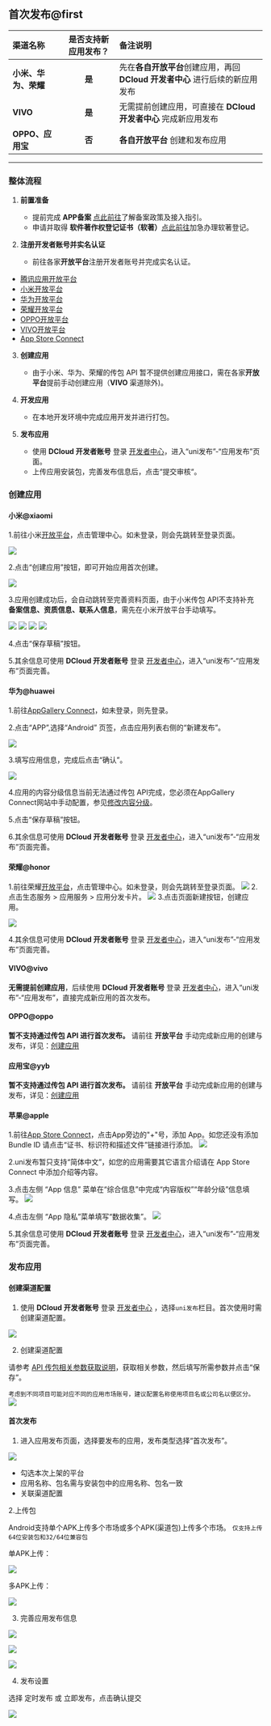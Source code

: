 
## 首次发布@first

| 渠道名称 | 是否支持新应用发布？ | 备注说明 | 
| :--- | :---: | :--- | 
| **小米、华为、荣耀** | **是** | 先在**各自开放平台**创建应用，再回 **DCloud 开发者中心** 进行后续的新应用发布 |
| **VIVO** | **是** | 无需提前创建应用，可直接在 **DCloud 开发者中心** 完成新应用发布 |
| **OPPO、应用宝** | **否** | **各自开放平台** 创建和发布应用  |
---

### 整体流程
1. **前置准备**  
   - 提前完成 **APP备案** [点此前往](https://wikinew.open.qq.com/index.html#/iwiki/4008550787)了解备案政策及接入指引。  
   - 申请并取得 **软件著作权登记证书（软著）**[点此前往](https://market.aliyun.com/common/agents/yscdcloud?userCode=yp4pevgx#4)加急办理软著登记。  

2. **注册开发者账号并实名认证**  
   - 前往各家**开放平台**注册开发者账号并完成实名认证。
- [腾讯应用开放平台](https://wikinew.open.qq.com/index.html#/iwiki/4007776081)
- [小米开放平台](https://dev.mi.com/xiaomihyperos/documentation/detail?pId=1145)
- [华为开放平台](https://developer.huawei.com/consumer/cn/doc/start/registration-and-verification-0000001053628148)
- [荣耀开放平台](https://developer.honor.com/cn/doc/guides/100272?source=Search_SearchResultsPage)
- [OPPO开放平台](https://open.oppomobile.com/documentation/page/info?id=10446)
- [VIVO开放平台](https://dev.vivo.com.cn/documentCenter/doc/2)
- [App Store Connect](https://developer.apple.com/cn/help/app-store-connect/)

3. **创建应用** 
   - 由于小米、华为、荣耀的传包 API 暂不提供创建应用接口，需在各家**开放平台**提前手动创建应用（**VIVO** 渠道除外)。  

4. **开发应用**  
   - 在本地开发环境中完成应用开发并进行打包。  

5. **发布应用**  
   - 使用 **DCloud 开发者账号** 登录 [开发者中心](https://dev.dcloud.net.cn)，进入“uni发布”-“应用发布”页面。  
   - 上传应用安装包，完善发布信息后，点击“提交审核“。  


### 创建应用

#### 小米@xiaomi
1.前往小米[开放平台](https://dev.mi.com/xiaomihyperos)，点击管理中心。如未登录，则会先跳转至登录页面。

![](https://web-ext-storage.dcloud.net.cn/appstore/mi_2025-09-01_155214_780.png)

2.点击“创建应用”按钮，即可开始应用首次创建。

![](https://web-ext-storage.dcloud.net.cn/appstore/2025-09-24_143731_545.png)

3.应用创建成功后，会自动跳转至完善资料页面，由于小米传包 API不支持补充 **备案信息、资质信息、联系人信息**，需先在小米开放平台手动填写。

![](https://web-ext-storage.dcloud.net.cn/appstore/2025-09-24_143913_480.png)
![](https://web-ext-storage.dcloud.net.cn/appstore/2025-09-24_143933_631.png)
![](https://web-ext-storage.dcloud.net.cn/appstore/2025-09-24_143951_999.png)
![](https://web-ext-storage.dcloud.net.cn/appstore/2025-09-24_144008_171.png)

4.点击“保存草稿”按钮。

5.其余信息可使用 **DCloud 开发者账号** 登录 [开发者中心](https://dev.dcloud.net.cn)，进入“uni发布”-“应用发布”页面完善。

#### 华为@huawei
1.前往[AppGallery Connect](https://developer.huawei.com/consumer/cn/service/josp/agc/index.html)，如未登录，则先登录。

2.点击“APP”,选择“Android” 页签，点击应用列表右侧的“新建发布”。

![](https://web-ext-storage.dcloud.net.cn/appstore/2025-09-26_150724_080.png)

3.填写应用信息，完成后点击“确认”。

![](https://web-ext-storage.dcloud.net.cn/appstore/2025-09-26_150724_079.png)

4.应用的内容分级信息当前无法通过传包 API完成，您必须在AppGallery Connect网站中手动配置，参见[修改内容分级](https://developer.huawei.com/consumer/cn/doc/AppGallery-connect-Guides/agcapi-add_appinfo-0000001111845350#section116mcpsimp)。

5.点击“保存草稿”按钮。

6.其余信息可使用 **DCloud 开发者账号** 登录 [开发者中心](https://dev.dcloud.net.cn)，进入“uni发布”-“应用发布”页面完善。


#### 荣耀@honor
1.前往荣耀[开放平台](https://developer.honor.com/cn)，点击管理中心。如未登录，则会先跳转至登录页面。
![](https://web-ext-storage.dcloud.net.cn/appstore/honor_2025-09-01_175654_723.png)
2.点击生态服务 > 应用服务 > 应用分发卡片。
![](https://web-ext-storage.dcloud.net.cn/appstore/2025-09-24_153026_551.png)
3.点击页面新建按钮，创建应用。

![](https://web-ext-storage.dcloud.net.cn/appstore/2025-09-24_153026_5512.png)

4.其余信息可使用 **DCloud 开发者账号** 登录 [开发者中心](https://dev.dcloud.net.cn)，进入“uni发布”-“应用发布”页面完善。



#### VIVO@vivo
**无需提前创建应用**，后续使用 **DCloud 开发者账号** 登录 [开发者中心](https://dev.dcloud.net.cn)，进入“uni发布”-“应用发布”，直接完成新应用的首次发布。

#### OPPO@oppo
**暂不支持通过传包 API 进行首次发布。**  请前往 **开放平台** 手动完成新应用的创建与发布，详见：[创建应用](https://open.oppomobile.com/documentation/page/info?id=10035)

#### 应用宝@yyb
**暂不支持通过传包 API 进行首次发布。**  请前往 **开放平台** 手动完成新应用的创建与发布，详见：[创建应用](https://wikinew.open.qq.com/index.html#/iwiki/4007776088)

#### 苹果@apple
1.前往[App Store Connect](https://appstoreconnect.apple.com/apps)，点击App旁边的"+"号，添加 App。如您还没有添加 Bundle ID 请点击“证书、标识符和描述文件”链接进行添加。
![](https://web-ext-storage.dcloud.net.cn/appstore/apple-create-1001.png)

2.uni发布暂只支持“简体中文”，如您的应用需要其它语言介绍请在 App Store Connect 中添加介绍等内容。

3.点击左侧 “App 信息” 菜单在“综合信息”中完成“内容版权”“年龄分级”信息填写。
![](https://web-ext-storage.dcloud.net.cn/appstore/apple-create-1002.png)

4.点击左侧 “App 隐私”菜单填写“数据收集”。
![](https://web-ext-storage.dcloud.net.cn/appstore/apple-create-1003.png)

5.其余信息可使用 **DCloud 开发者账号** 登录 [开发者中心](https://dev.dcloud.net.cn)，进入“uni发布”-“应用发布”页面完善。



### 发布应用

#### 创建渠道配置
1. 使用 **DCloud 开发者账号** 登录 [开发者中心](https://dev.dcloud.net.cn/) ，选择`uni发布`栏目。首次使用时需创建渠道配置。

![](https://web-ext-storage.dcloud.net.cn/appstore/config.png)

2. 创建渠道配置

请参考 [API 传包相关参数获取说明](https://uniapp.dcloud.net.cn/tutorial/uni-publish/config.html)，获取相关参数，然后填写所需参数并点击“保存”。

`考虑到不同项目可能对应不同的应用市场账号，建议配置名称使用项目名或公司名以便区分。`
![](https://web-ext-storage.dcloud.net.cn/appstore/2025-09-23_154817_464.png)

#### 首次发布

1. 进入应用发布页面，选择要发布的应用，发布类型选择“首次发布”。

![](https://web-ext-storage.dcloud.net.cn/appstore/SCR-20251007-pcas.png)

- 勾选本次上架的平台
- 应用名称、包名需与安装包中的应用名称、包名一致
- 关联渠道配置


2.上传包

Android支持单个APK上传多个市场或多个APK(渠道包)上传多个市场。
`仅支持上传64位安装包和32/64位兼容包`

单APK上传：

![](https://web-ext-storage.dcloud.net.cn/appstore/SCR-20251007-pctx.png)

多APK上传：

![](https://web-ext-storage.dcloud.net.cn/appstore/SCR-20251007-pgdg.png)

3. 完善应用发布信息

![](https://web-ext-storage.dcloud.net.cn/appstore/SCR-20251007-pddb.png)


![](https://web-ext-storage.dcloud.net.cn/appstore/SCR-20251007-pdfp.png)

![](https://web-ext-storage.dcloud.net.cn/appstore/SCR-20251007-pdhs.png)


4. 发布设置

选择 定时发布 或 立即发布，点击确认提交

![](https://web-ext-storage.dcloud.net.cn/appstore/SCR-20251007-pdky.png)



